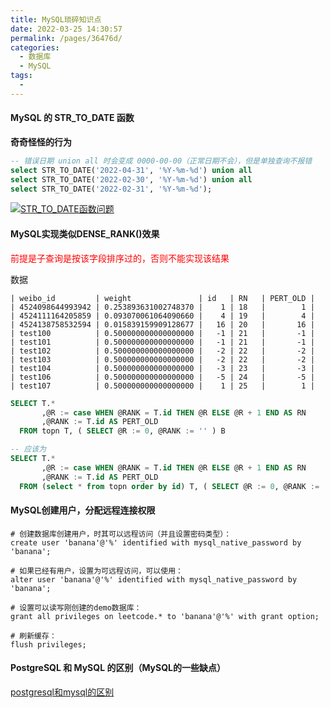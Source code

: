 ```yaml
---
title: MySQL琐碎知识点
date: 2022-03-25 14:30:57
permalink: /pages/36476d/
categories: 
  - 数据库
  - MySQL
tags: 
  - 
---
```


#### MySQL 的 STR_TO_DATE 函数

**奇奇怪怪的行为**

```sql
-- 错误日期 union all 时会变成 0000-00-00（正常日期不会），但是单独查询不报错
select STR_TO_DATE('2022-04-31', '%Y-%m-%d') union all
select STR_TO_DATE('2022-02-30', '%Y-%m-%d') union all
select STR_TO_DATE('2022-02-31', '%Y-%m-%d');
```

[![STR_TO_DATE函数问题](https://s1.ax1x.com/2022/07/15/jhz8oV.png)](https://imgtu.com/i/jhz8oV)

#### MySQL实现类似DENSE_RANK()效果
<span style='color: red;'>前提是子查询是按该字段排序过的，否则不能实现该结果</span>

数据
```text
| weibo_id         | weight               | id   | RN   | PERT_OLD |
| 4524098644993942 | 0.253893631002748370 |    1 | 18   |        1 |
| 4524111164205859 | 0.093070061064090660 |    4 | 19   |        4 |
| 4524138758532594 | 0.015839159909128677 |   16 | 20   |       16 |
| test100          | 0.500000000000000000 |   -1 | 21   |       -1 |
| test101          | 0.500000000000000000 |   -1 | 21   |       -1 |
| test102          | 0.500000000000000000 |   -2 | 22   |       -2 |
| test103          | 0.500000000000000000 |   -2 | 22   |       -2 |
| test104          | 0.500000000000000000 |   -3 | 23   |       -3 |
| test106          | 0.500000000000000000 |   -5 | 24   |       -5 |
| test107          | 0.500000000000000000 |    1 | 25   |        1 |
```
```sql
SELECT T.*  
       ,@R := case WHEN @RANK = T.id THEN @R ELSE @R + 1 END AS RN
       ,@RANK := T.id AS PERT_OLD                                  
  FROM topn T, ( SELECT @R := 0, @RANK := '' ) B 

-- 应该为
SELECT T.*  
       ,@R := case WHEN @RANK = T.id THEN @R ELSE @R + 1 END AS RN
       ,@RANK := T.id AS PERT_OLD                                  
  FROM (select * from topn order by id) T, ( SELECT @R := 0, @RANK := '' ) B 
```

#### MySQL创建用户，分配远程连接权限

```shell script
# 创建数据库创建用户，时其可以远程访问（并且设置密码类型）：
create user 'banana'@'%' identified with mysql_native_password by 'banana';

# 如果已经有用户，设置为可远程访问，可以使用：
alter user 'banana'@'%' identified with mysql_native_password by 'banana';

# 设置可以读写刚创建的demo数据库：
grant all privileges on leetcode.* to 'banana'@'%' with grant option;

# 刷新缓存：
flush privileges;
```

#### PostgreSQL 和 MySQL 的区别（MySQL的一些缺点）

[postgresql和mysql的区别](https://m.php.cn/article/485152.html)